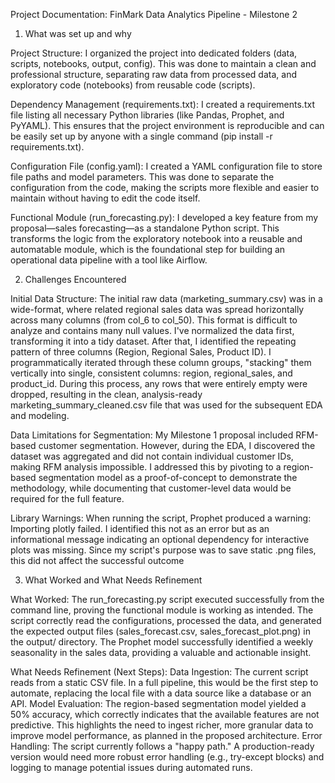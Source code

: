Project Documentation: FinMark Data Analytics Pipeline - Milestone 2

1. What was set up and why
   
Project Structure: I organized the project into dedicated folders (data, scripts, notebooks, output, config). This was done to maintain a clean and professional structure, separating raw data from processed data, and exploratory code (notebooks) from reusable code (scripts).

Dependency Management (requirements.txt): I created a requirements.txt file listing all necessary Python libraries (like Pandas, Prophet, and PyYAML). This ensures that the project environment is reproducible and can be easily set up by anyone with a single command (pip install -r requirements.txt).

Configuration File (config.yaml): I created a YAML configuration file to store file paths and model parameters. This was done to separate the configuration from the code, making the scripts more flexible and easier to maintain without having to edit the code itself.

Functional Module (run_forecasting.py): I developed a key feature from my proposal—sales forecasting—as a standalone Python script. This transforms the logic from the exploratory notebook into a reusable and automatable module, which is the foundational step for building an operational data pipeline with a tool like Airflow.

2. Challenges Encountered

Initial Data Structure: The initial raw data (marketing_summary.csv) was in a wide-format, where related regional sales data was spread horizontally across many columns (from col_6 to col_50). This format is difficult to analyze and contains many null values. I've normalized the data first, transforming it into a tidy dataset. After that, I identified the repeating pattern of three columns (Region, Regional Sales, Product ID). I programmatically iterated through these column groups, "stacking" them vertically into single, consistent columns: region, regional_sales, and product_id. During this process, any rows that were entirely empty were dropped, resulting in the clean, analysis-ready marketing_summary_cleaned.csv file that was used for the subsequent EDA and modeling.

Data Limitations for Segmentation: My Milestone 1 proposal included RFM-based customer segmentation. However, during the EDA, I discovered the dataset was aggregated and did not contain individual customer IDs, making RFM analysis impossible. I addressed this by pivoting to a region-based segmentation model as a proof-of-concept to demonstrate the methodology, while documenting that customer-level data would be required for the full feature.

Library Warnings: When running the script, Prophet produced a warning: Importing plotly failed. I identified this not as an error but as an informational message indicating an optional dependency for interactive plots was missing. Since my script's purpose was to save static .png files, this did not affect the successful outcome

3. What Worked and What Needs Refinement
   
What Worked:
The run_forecasting.py script executed successfully from the command line, proving the functional module is working as intended.
The script correctly read the configurations, processed the data, and generated the expected output files (sales_forecast.csv, sales_forecast_plot.png) in the output/ directory.
The Prophet model successfully identified a weekly seasonality in the sales data, providing a valuable and actionable insight.

What Needs Refinement (Next Steps):
Data Ingestion: The current script reads from a static CSV file. In a full pipeline, this would be the first step to automate, replacing the local file with a data source like a database or an API.
Model Evaluation: The region-based segmentation model yielded a 50% accuracy, which correctly indicates that the available features are not predictive. This highlights the need to ingest richer, more granular data to improve model performance, as planned in the proposed architecture.
Error Handling: The script currently follows a "happy path." A production-ready version would need more robust error handling (e.g., try-except blocks) and logging to manage potential issues during automated runs.
